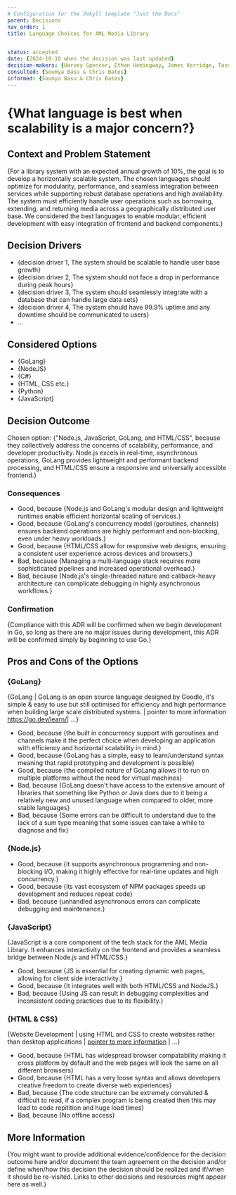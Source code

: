```yaml
---
# Configuration for the Jekyll template "Just the Docs"
parent: Decisions
nav_order: 1
title: Language Choices for AML Media Library


status: accepted
date: {2024-10-10 when the decision was last updated}
decision-makers: {Harvey Spencer, Ethan Hemingway, James Kerridge, Tasnim Begum}
consulted: {Soumya Basu & Chris Bates}
informed: {Soumya Basu & Chris Bates}
---
```

<!-- we need to disable MD025, because we use the different heading "ADR Template" in the homepage (see above) than it is foreseen in the template -->
<!-- markdownlint-disable-next-line MD025 -->
# {What language is best when scalability is a major concern?}

## Context and Problem Statement
{For a library system with an expected annual growth of 10%, the goal is to develop a horizontally scalable system. The chosen languages should optimize for modularity, performance, and seamless integration between services while supporting robust database operations and high availability.
The system must efficiently handle user operations such as borrowing, extending, and returning media across a geographically distributed user base. We considered the best languages to enable modular, efficient development with easy integration of frontend and backend components.}

<!-- This is an optional element. Feel free to remove. -->
## Decision Drivers

* {decision driver 1, The system should be scalable to handle user base growth}
* {decision driver 2, The system should not face a drop in performance during peak hours}
* {decision driver 3, The system should seamlessly integrate with a database that can handle large data sets}
* {decision driver 4, The system should have 99.9% uptime and any downtime should be communicated to users}
* … <!-- numbers of drivers can vary -->

## Considered Options

* {GoLang}
* {NodeJS}
* {C#}
* {HTML, CSS etc.}
* {Python}
* {JavaScript}

## Decision Outcome

Chosen option: {"Node.js, JavaScript, GoLang, and HTML/CSS", because they collectively address the concerns of scalability, performance, and developer productivity. Node.js excels in real-time, asynchronous operations, GoLang provides lightweight and performant backend processing, and HTML/CSS ensure a responsive and universally accessible frontend.}

<!-- This is an optional element. Feel free to remove. -->
### Consequences

* Good, because {Node.js and GoLang's modular design and lightweight runtimes enable efficient horizontal scaling of services.}
* Good, because {GoLang's concurrency model (goroutines, channels) ensures backend operations are highly performant and non-blocking, even under heavy workloads.}
* Good, because {HTML/CSS allow for responsive web designs, ensuring a consistent user experience across devices and browsers.}
* Bad, because {Managing a multi-language stack requires more sophisticated pipelines and increased operational overhead.}
* Bad, because {Node.js's single-threaded nature and callback-heavy architecture can complicate debugging in highly asynchronous workflows.}

<!-- This is an optional element. Feel free to remove. -->
### Confirmation

{Compliance with this ADR will be confirmed when we begin development in Go, so long as there are no major issues during development, this ADR will be confirmed simply by beginning to use Go.}

<!-- This is an optional element. Feel free to remove. -->
## Pros and Cons of the Options

### {GoLang}

<!-- This is an optional element. Feel free to remove. -->
{GoLang | GoLang is an open source language designed by Goodle, it's simple & easy to use but still optimised for efficiency and high performance when building large scale distributed systems. | pointer to more information https://go.dev/learn/| …}

* Good, because {the built in concurrency support with goroutines and channels make it the perfect choice when developing an application with efficiency and horizontal scalability in mind.}
* Good, because {GoLang has a simple, easy to learn/understand syntax meaning that rapid prototyping and development is possible}
* Good, because {the compiled nature of GoLang allows it to run on multiple platforms without the need for virtual machines}
* Bad, because {GoLang doesn't have access to the extensive amount of libraries that something like Python or Java does due to it being a relatively new and unused language when compared to older, more stable languages}
* Bad, because {Some errors can be difficult to understand due to the lack of a sum type meaning that some issues can take a while to diagnose and fix}


### {Node.js}
* Good, because {it supports asynchronous programming and non-blocking I/O, making it highly effective for real-time updates and high concurrency.}
* Good, because {its vast ecosystem of NPM packages speeds up development and reduces repeat code}
* Bad, because {unhandled asynchronous errors can complicate debugging and maintenance.}

### {JavaScript}
{JavaScript is a core component of the tech stack for the AML Media Library. It enhances interactivity on the frontend and provides a seamless bridge between Node.js and HTML/CSS.}
* Good, because {JS is essential for creating dynamic web pages, allowing for client side interactivity.}
* Good, because {It integrates well with both HTML/CSS and NodeJS.}
* Bad, because {Using JS can result in debugging complexities and inconsistent coding practices due to its flexibility.}



### {HTML & CSS}

{Website Development | using HTML and CSS to create websites rather than desktop applications | [pointer to more information](https://www.w3schools.com/html/html_css.asp) | …}

* Good, because {HTML has widespread browser compatability making it cross platform by default and the web pages will look the same on all different browsers}
* Good, because {HTML has a very loose syntax and allows developers creative freedom to create diverse web experiences}
* Bad, because {The code structure can be extremely convaluted & difficult to read, if a complex program is being created then this may lead to code repitition and huge load times}
* Bad, because {No offline access}

<!-- This is an optional element. Feel free to remove. -->
## More Information

{You might want to provide additional evidence/confidence for the decision outcome here and/or document the team agreement on the decision and/or define when/how this decision the decision should be realized and if/when it should be re-visited. Links to other decisions and resources might appear here as well.}

